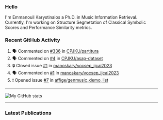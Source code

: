 ### Hello

I'm Emmanouil Karystinaios a Ph.D. in Music Information Retrieval.
Currently, I'm working on Structure Segmetation of Classical Symbolic Scores and Performance Similarity metrics.


### Recent GitHub Activity
  
<!--START_SECTION:activity-->
1. 🗣 Commented on [#336](https://github.com/CPJKU/partitura/issues/336#issuecomment-1779525808) in [CPJKU/partitura](https://github.com/CPJKU/partitura)
2. 🗣 Commented on [#4](https://github.com/CPJKU/asap-dataset/issues/4#issuecomment-1775066820) in [CPJKU/asap-dataset](https://github.com/CPJKU/asap-dataset)
3. 🔒 Closed issue [#1](https://github.com/manoskary/vocsep_ijcai2023/issues/1) in [manoskary/vocsep_ijcai2023](https://github.com/manoskary/vocsep_ijcai2023)
4. 🗣 Commented on [#1](https://github.com/manoskary/vocsep_ijcai2023/issues/1#issuecomment-1767839950) in [manoskary/vocsep_ijcai2023](https://github.com/manoskary/vocsep_ijcai2023)
5. ❗ Opened issue [#7](https://github.com/affige/genmusic_demo_list/issues/7) in [affige/genmusic_demo_list](https://github.com/affige/genmusic_demo_list)
<!--END_SECTION:activity-->

---

![My GitHub stats](https://github-readme-stats.vercel.app/api?username=manoskary&show_icons=true&theme=radical)


<!--
**manoskary/manoskary** is a ✨ _special_ ✨ repository because its `README.md` (this file) appears on your GitHub profile.

Here are some ideas to get you started:

- 🔭 I’m currently working on ...
- 🌱 I’m currently learning ...
- 👯 I’m looking to collaborate on ...
- 🤔 I’m looking for help with ...
- 💬 Ask me about ...
- 📫 How to reach me: ...
- 😄 Pronouns: ...
- ⚡ Fun fact: ...
-->

---

### Latest Publications

<!-- BLOG-POST-LIST:START -->
<!-- BLOG-POST-LIST:END -->

